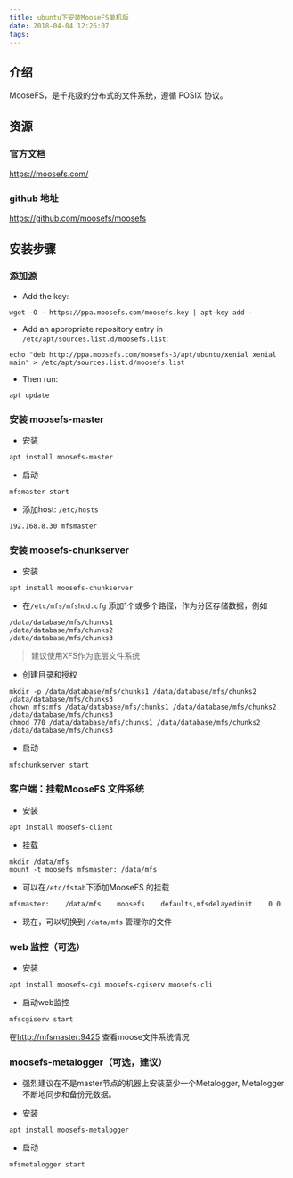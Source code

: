 ```yaml
---
title: ubuntu下安装MooseFS单机版
date: 2018-04-04 12:26:07
tags:
---
```


## 介绍
MooseFS，是千兆级的分布式的文件系统，遵循 POSIX 协议。

## 资源
### 官方文档
<https://moosefs.com/>

### github 地址
<https://github.com/moosefs/moosefs>

## 安装步骤

### 添加源

* Add the key:
```
wget -O - https://ppa.moosefs.com/moosefs.key | apt-key add -
```

* Add an appropriate repository entry in `/etc/apt/sources.list.d/moosefs.list`:
```
echo "deb http://ppa.moosefs.com/moosefs-3/apt/ubuntu/xenial xenial main" > /etc/apt/sources.list.d/moosefs.list
```

* Then run:
```
apt update
```

### 安装 moosefs-master

* 安装
```
apt install moosefs-master
```

* 启动
```
mfsmaster start
```

* 添加host: `/etc/hosts`
```
192.168.8.30 mfsmaster
```

### 安装 moosefs-chunkserver

* 安装
```
apt install moosefs-chunkserver
```

* 在`/etc/mfs/mfshdd.cfg` 添加1个或多个路径，作为分区存储数据，例如
```
/data/database/mfs/chunks1
/data/database/mfs/chunks2
/data/database/mfs/chunks3
```

> 建议使用XFS作为底层文件系统

* 创建目录和授权
```
mkdir -p /data/database/mfs/chunks1 /data/database/mfs/chunks2 /data/database/mfs/chunks3
chown mfs:mfs /data/database/mfs/chunks1 /data/database/mfs/chunks2 /data/database/mfs/chunks3
chmod 770 /data/database/mfs/chunks1 /data/database/mfs/chunks2 /data/database/mfs/chunks3
```

* 启动
```
mfschunkserver start
```

### 客户端：挂载MooseFS 文件系统

* 安装
```
apt install moosefs-client
```

* 挂载
```
mkdir /data/mfs
mount -t moosefs mfsmaster: /data/mfs
```

* 可以在`/etc/fstab`下添加MooseFS 的挂载
```
mfsmaster:    /data/mfs    moosefs    defaults,mfsdelayedinit    0 0
```

* 现在，可以切换到 `/data/mfs` 管理你的文件

### web 监控（可选）

* 安装
```
apt install moosefs-cgi moosefs-cgiserv moosefs-cli
```

* 启动web监控
```
mfscgiserv start
```
在<http://mfsmaster:9425> 查看moose文件系统情况

### moosefs-metalogger（可选，建议）

* 强烈建议在不是master节点的机器上安装至少一个Metalogger, Metalogger 不断地同步和备份元数据。

* 安装
```
apt install moosefs-metalogger
```

* 启动
```
mfsmetalogger start
```

